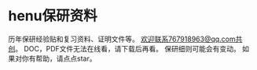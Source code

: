 # henu保研资料
历年保研经验贴和复习资料、证明文件等。
欢迎联系767918963@qq.com共创。
DOC，PDF文件无法在线看，请下载后再看。
保研细则可能会有变动。
如果对你有帮助，请点点star。

